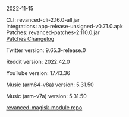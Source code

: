 2022-11-15
  
CLI: revanced-cli-2.16.0-all.jar  
Integrations: app-release-unsigned-v0.71.0.apk  
Patches: revanced-patches-2.110.0.jar  
[Patches Changelog](https://github.com/revanced/revanced-patches/releases/tag/v2.110.0)  

Twitter version: 9.65.3-release.0  

Reddit version: 2022.42.0  

YouTube version: 17.43.36  

Music (arm64-v8a) version: 5.31.50  

Music (arm-v7a) version: 5.31.50  

[revanced-magisk-module repo](https://github.com/j-hc/revanced-magisk-module)
